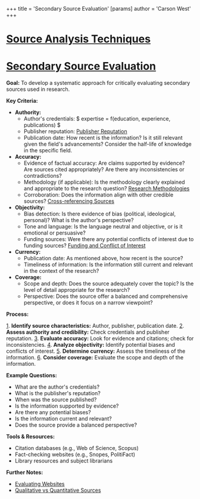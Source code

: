 +++
 title = 'Secondary Source Evaluation'
[params]
	author = 'Carson West'
+++
# [Source Analysis Techniques](./../source-analysis-techniques/)
# [Secondary Source Evaluation](./../secondary-source-evaluation/)

**Goal:** To develop a systematic approach for critically evaluating secondary sources used in research.

**Key Criteria:**

* **Authority:**
    * Author's credentials:  $ expertise = f(education, experience, publications) $ 
    * Publisher reputation: [Publisher Reputation](./../publisher-reputation/)
    * Publication date:  How recent is the information?  Is it still relevant given the field's advancements?  Consider the half-life of knowledge in the specific field.
* **Accuracy:**
    * Evidence of factual accuracy:  Are claims supported by evidence?  Are sources cited appropriately?  Are there any inconsistencies or contradictions?
    * Methodology (if applicable):  Is the methodology clearly explained and appropriate to the research question?  [Research Methodologies](./../research-methodologies/)
    * Corroboration: Does the information align with other credible sources? [Cross-referencing Sources](./../cross-referencing-sources/)
* **Objectivity:**
    * Bias detection:  Is there evidence of bias (political, ideological, personal)?  What is the author's perspective?
    * Tone and language:  Is the language neutral and objective, or is it emotional or persuasive?
    * Funding sources:  Were there any potential conflicts of interest due to funding sources? [Funding and Conflict of Interest](./../funding-and-conflict-of-interest/)
* **Currency:**
    * Publication date: As mentioned above, how recent is the source?
    * Timeliness of information: Is the information still current and relevant in the context of the research?
* **Coverage:**
    * Scope and depth: Does the source adequately cover the topic?  Is the level of detail appropriate for the research?
    * Perspective: Does the source offer a balanced and comprehensive perspective, or does it focus on a narrow viewpoint?

**Process:**

[1](./../1/). **Identify source characteristics:** Author, publisher, publication date.
[2](./../2/). **Assess authority and credibility:** Check credentials and publisher reputation.
[3](./../3/). **Evaluate accuracy:** Look for evidence and citations; check for inconsistencies.
[4](./../4/). **Analyze objectivity:** Identify potential biases and conflicts of interest.
[5](./../5/). **Determine currency:** Assess the timeliness of the information.
[6](./../6/). **Consider coverage:** Evaluate the scope and depth of the information.

**Example Questions:**

* What are the author's credentials?
* What is the publisher's reputation?
* When was the source published?
* Is the information supported by evidence?
* Are there any potential biases?
* Is the information current and relevant?
* Does the source provide a balanced perspective?


**Tools & Resources:**

* Citation databases (e.g., Web of Science, Scopus)
* Fact-checking websites (e.g., Snopes, PolitiFact)
* Library resources and subject librarians


**Further Notes:**

* [Evaluating Websites](./../evaluating-websites/)
* [Qualitative vs Quantitative Sources](./../qualitative-vs-quantitative-sources/)


